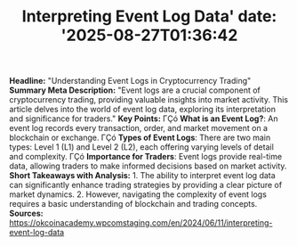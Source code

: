 ﻿---
title: "Interpreting Event Log Data'
date: '2025-08-27T01:36:42"
category: "Markets"
summary: ""
slug: "interpreting event log data"
source_urls:
  - "https://okcoinacademy.wpcomstaging.com/en/2024/06/11/interpreting-event-log-data"
seo:
  title: "Interpreting Event Log Data | Hash n Hedge'
  description: '"
  keywords: ["news", "markets", "brief"]
---
**Headline:** "Understanding Event Logs in Cryptocurrency Trading"  **Summary Meta Description:** "Event logs are a crucial component of cryptocurrency trading, providing valuable insights into market activity. This article delves into the world of event log data, exploring its interpretation and significance for traders."  **Key Points:**  ΓÇó **What is an Event Log?**: An event log records every transaction, order, and market movement on a blockchain or exchange. ΓÇó **Types of Event Logs**: There are two main types: Level 1 (L1) and Level 2 (L2), each offering varying levels of detail and complexity. ΓÇó **Importance for Traders**: Event logs provide real-time data, allowing traders to make informed decisions based on market activity.  **Short Takeaways with Analysis:**  1. The ability to interpret event log data can significantly enhance trading strategies by providing a clear picture of market dynamics. 2. However, navigating the complexity of event logs requires a basic understanding of blockchain and trading concepts.  **Sources:**  https://okcoinacademy.wpcomstaging.com/en/2024/06/11/interpreting-event-log-data 
